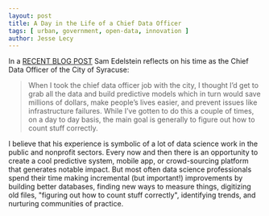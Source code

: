 ```yaml
---
layout: post
title: A Day in the Life of a Chief Data Officer
tags: [ urban, government, open-data, innovation ]
author: Jesse Lecy
---
```


In a [RECENT BLOG POST](https://medium.com/@samedelstein/chief-data-officer-7bfc16b2401c) Sam Edelstein reflects on his time as the Chief Data Officer of the City of Syracuse:

> When I took the chief data officer job with the city, I thought I’d get to grab all the data and build predictive models which in turn would save millions of dollars, make people’s lives easier, and prevent issues like infrastructure failures. While I’ve gotten to do this a couple of times, on a day to day basis, the main goal is generally to figure out how to count stuff correctly.

I believe that his experience is symbolic of a lot of data science work in the public and nonprofit sectors. Every now and then there is an opportunity to create a cool predictive system, mobile app, or crowd-sourcing platform that generates notable impact. But most often data science professionals spend their time making incremental (but important!) improvements by building better databases, finding new ways to measure things, digitizing old files, "figuring out how to count stuff correctly", identifying trends, and nurturing communities of practice. 

